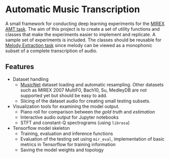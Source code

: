 # Automatic Music Transcription

A small framework for conducting deep learning experiments for the [MIREX AMT task](http://www.music-ir.org/mirex/wiki/2018:Multiple_Fundamental_Frequency_Estimation_%26_Tracking). The aim of this project is to create a set of utility functions and classes that make the experiments easier to implement and replicate. A sample set of experiments is included. The classes should be reusable for [Melody Extraction task](http://www.music-ir.org/mirex/wiki/2018:Audio_Melody_Extraction) since melody can be viewed as a monophonic subset of a complete transcription of audio.

## Features
- Dataset handling
    - [MusicNet](https://homes.cs.washington.edu/~thickstn/musicnet.html) dataset loading and automatic resampling. Other datasets such as MIREX 2007 MultiF0, Bach10, Su, MedleyDB are not supported yet but should be easy to add.
    - Slicing of the dataset audio for creating small testing subsets.
- Visualization tools for examining the model output.
    - Piano roll for comparison between the _gold truth_ and _estimation_
    - Interactive audio output for Jupyter notebooks
    - STFT and constant-Q spectrograms (using `librosa`)
- Tensorflow model skeleton
    - Training, evaluation and inference functions
    - Evaluation of the testing set using `mir_eval`, implementation of basic metrics in Tensorflow for training information
    - Saving the model weights and topology
